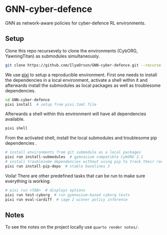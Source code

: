 # GNN-cyber-defence

GNN as network-aware policies for cyber-defence RL environments.

## Setup

Clone this repo recursevely to clone the environments (CybORG, YawningTitan) as submodules simultaneously.

```bash
git clone https://github.com/IlyaOrson/GNN-cyber-defence.git --recurse-submodules -j3
```

We use [pixi](https://github.com/prefix-dev/pixi) to setup a reproducible environment.
First one needs to install the dependencies in a local environment, activate a shell within it and afterwards install the submodules as local packages as well as troublesome dependencies.

```bash
cd GNN-cyber-defence
pixi install  # setup from pixi.toml file
```

Afterwards a shell within this environment will have all dependencies available.

```bash
pixi shell
```

From the activated shell, install the local submodules and troublesome pip dependencies .

```bash
# install environments from git submodule as a local packages
pixi run install-submodules  # gymnasium compatible CybORG 2.1
# install troublesome dependencies without using pip to track their requirements
pixi run install-pip-deps  # stable baselines 3
```

Voila!
There are other predefined tasks that can be run to make sure everything is working:

```bash
# pixi run <TAB>  # displays options
pixi run test-cyborg  # run gymnasium-based cyborg tests
pixi run eval-cardiff  # cage 2 winner policy inference
```

## Notes

To see the notes on the project locally use `quarto render notes/`.

